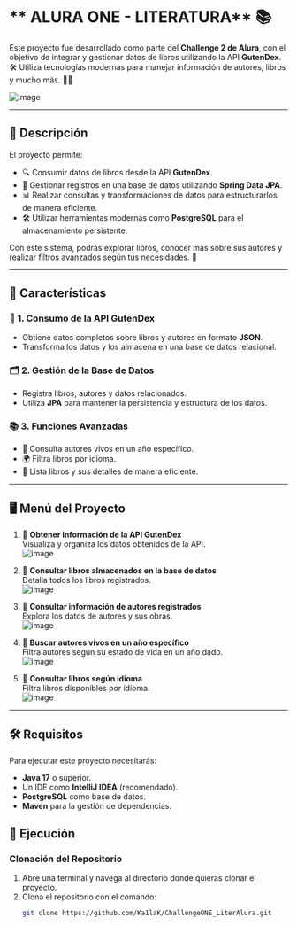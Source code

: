# ** ALURA ONE - LITERATURA** 📚

Este proyecto fue desarrollado como parte del **Challenge 2 de Alura**, con el objetivo de integrar y gestionar datos de libros utilizando la API **GutenDex**. 🛠️ Utiliza tecnologías modernas para manejar información de autores, libros y mucho más. 📖✨  

![image](https://github.com/user-attachments/assets/82590250-5801-46b3-bf86-eeaabc594f0c)

---

## 🌟 **Descripción**

El proyecto permite:
- 🔍 Consumir datos de libros desde la API **GutenDex**.
- 📂 Gestionar registros en una base de datos utilizando **Spring Data JPA**.
- 📊 Realizar consultas y transformaciones de datos para estructurarlos de manera eficiente.
- 🛠️ Utilizar herramientas modernas como **PostgreSQL** para el almacenamiento persistente.

Con este sistema, podrás explorar libros, conocer más sobre sus autores y realizar filtros avanzados según tus necesidades. 🎯  

---

## 🧩 **Características**

### 🚀 **1. Consumo de la API GutenDex**
- Obtiene datos completos sobre libros y autores en formato **JSON**.
- Transforma los datos y los almacena en una base de datos relacional.

### 🗂️ **2. Gestión de la Base de Datos**
- Registra libros, autores y datos relacionados.
- Utiliza **JPA** para mantener la persistencia y estructura de los datos.

### 📚 **3. Funciones Avanzadas**
- 🔎 Consulta autores vivos en un año específico.
- 🌍 Filtra libros por idioma.
- 📝 Lista libros y sus detalles de manera eficiente.

---

## 🖥️ **Menú del Proyecto**

1. 📌 **Obtener información de la API GutenDex**  
   Visualiza y organiza los datos obtenidos de la API.  
   ![image](https://github.com/user-attachments/assets/0dd8ed68-5fb5-43ae-8fe5-e1505fd1fd0a)

2. 📌 **Consultar libros almacenados en la base de datos**  
   Detalla todos los libros registrados.  
   ![image](https://github.com/user-attachments/assets/b2ddb402-9ddc-46f9-8ba8-e12dab853fbd)

3. 📌 **Consultar información de autores registrados**  
   Explora los datos de autores y sus obras.  
   ![image](https://github.com/user-attachments/assets/af71ac2a-9df8-4a75-9f88-b2686de187d5)

4. 📌 **Buscar autores vivos en un año específico**  
   Filtra autores según su estado de vida en un año dado.  
   ![image](https://github.com/user-attachments/assets/c5193397-9550-49a3-8149-01d8cdfa68bb)

5. 📌 **Consultar libros según idioma**  
   Filtra libros disponibles por idioma.  
   ![image](https://github.com/user-attachments/assets/40d691c0-8766-414f-a5d9-6538d04dc1bc)

---

## 🛠️ **Requisitos**

Para ejecutar este proyecto necesitarás:
- **Java 17** o superior.  
- Un IDE como **IntelliJ IDEA** (recomendado).  
- **PostgreSQL** como base de datos.  
- **Maven** para la gestión de dependencias.


## 🚀 **Ejecución**

### **Clonación del Repositorio**
1. Abre una terminal y navega al directorio donde quieras clonar el proyecto.  
2. Clona el repositorio con el comando:  
   ```bash
   git clone https://github.com/Ka1laK/ChallengeONE_LiterAlura.git

